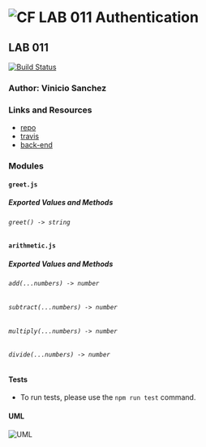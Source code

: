 ![CF](http://i.imgur.com/7v5ASc8.png) LAB 011 Authentication
==============================================

## LAB 011
[![Build Status](https://travis-ci.org/vladimirsan/cf-travis-deployment.svg?branch=master)](https://travis-ci.org/vladimirsan/cf-travis-deployment)

### Author: Vinicio Sanchez

### Links and Resources
* [repo](https://github.com/vladimirsan/401n12-lab0)
* [travis](https://travis-ci.com/vladimirsan/401n12-lab0)
* [back-end](https://lab0-401n12.herokuapp.com/)

### Modules
#### `greet.js`
##### Exported Values and Methods

###### `greet() -> string`

#### `arithmetic.js`
##### Exported Values and Methods

###### `add(...numbers) -> number`
###### `subtract(...numbers) -> number`
###### `multiply(...numbers) -> number`
###### `divide(...numbers) -> number`


#### Tests
* To run tests, please use the `npm run test` command.

#### UML
![UML](uml.png)
